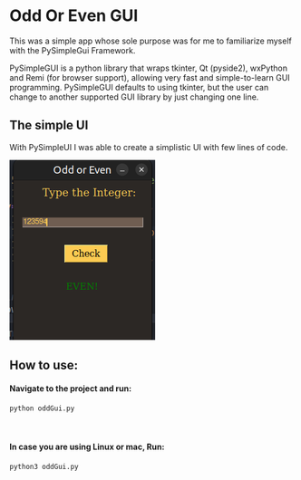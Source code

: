 # Odd Or Even GUI

This was a simple app whose sole purpose was for me to familiarize myself with
the PySimpleGui Framework.

PySimpleGUI is a python library that wraps tkinter, Qt (pyside2), wxPython and Remi (for browser support), allowing very fast and simple-to-learn GUI programming. PySimpleGUI defaults to using tkinter, but the user can change to another supported GUI library by just changing one line.


## The simple UI 

With PySimpleUI I was able to create a simplistic UI with few lines of code.


![Odd or Evne UI](odd_even.png)



## How to use:

#### Navigate to the project and run:
```python
python oddGui.py

```

<br/> 

#### In case you are using Linux or mac, Run:
```python3
python3 oddGui.py